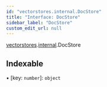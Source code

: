 ```yaml
---
id: "vectorstores.internal.DocStore"
title: "Interface: DocStore"
sidebar_label: "DocStore"
custom_edit_url: null
---
```


[vectorstores](../modules/vectorstores.md).[internal](../modules/vectorstores.internal.md).DocStore

## Indexable

▪ [key: `number`]: `object`
